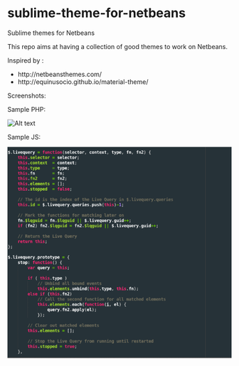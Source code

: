 # sublime-theme-for-netbeans
Sublime themes for Netbeans

This repo aims at having a collection of good themes to work on Netbeans.

Inspired by : 

<ul>
	<li>http://netbeansthemes.com/</li>
	<li>http://equinusocio.github.io/material-theme/</li>
</ul>

Screenshots:

Sample PHP:

![Alt text](/screenshots/monaki/pnp.png?raw=true "Monaki Theme")

Sample JS:

![Alt text](/screenshots/monaki/js.png?raw=true "Monaki Theme")